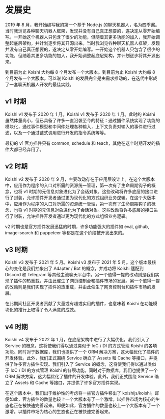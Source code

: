 # 发展史

2019 年 8 月，我开始编写我的第一个基于 Node.js 的聊天机器人，名为四季酱。当时我浏览各种聊天机器人框架，发现并没有自己真正想要的，遂决定从零开始编写。一开始这个机器人只包含了很少的功能，但随着其更多功能的加入，我开始调整起底层架构，并计划逐步将其开源出来。当时我浏览各种聊天机器人框架，发现并没有自己真正想要的，遂决定从零开始编写。一开始这个机器人只包含了很少的功能，但随着其更多功能的加入，我开始调整起底层架构，并计划逐步将其开源出来。

到目前为止 Koishi 大约每 8 个月发布一个大版本。到目前为止 Koishi 大约每 8 个月发布一个大版本。可以说 Koishi 的发展完全是由需求推动的，在迭代中形成了一套聊天机器人开发的最佳实践。

## v1 时期

Koishi v1 发布于 2020 年 1 月。Koishi v1 发布于 2020 年 1 月。此时的 Koishi 虽然体量尚小，但已具备了许多一直沿袭至今的特征：通过插件系统实现了功能的模块化，通过事件模型和中间件处理各种输入，上下文负责对输入的事件进行过滤，以及一个通过链式调用进行开发的指令系统等等。

最初的 v1 官方插件只有 common, schedule 和 teach，其他在这个时期开发的插件大都已经弃用了。

## v2 时期

Koishi v2 发布于 2020 年 9 月，主要改动存在于应用层设计上。在这个大版本中，应用作为程序的入口对所需的资源统一管理，第一次有了生命周期钩子的概念，也将 v1 时期的元信息对象进化为了会话对象。这些改动将许多底层的接口进行了封装，允许插件开发者通过更为现代化的方式组织业务逻辑。在这个大版本中，应用作为程序的入口对所需的资源统一管理，第一次有了生命周期钩子的概念，也将 v1 时期的元信息对象进化为了会话对象。这些改动将许多底层的接口进行了封装，允许插件开发者通过更为现代化的方式组织业务逻辑。

v2 时期也是官方插件发展迅猛的时期，许多功能强大的插件如 eval, github, image-search 和 puppeteer 等都是在这个阶段被开发出来的。

## v3 时期

Koishi v3 发布于 2021 年 5 月。Koishi v3 发布于 2021 年 5 月。这个版本最核心的变化是我们抽象出了 Adapter / Bot 的概念，并成功将 Koishi 适配到 Discord 和 Telegram 等其他主流聊天平台中。另一个值得一提的改动则是我们实现了插件的热重载，并由此催生了网页控制台和插件市场的发展。另一个值得一提的改动则是我们实现了插件的热重载，并由此催生了网页控制台和插件市场的发展。

在此期间社区开发者贡献了大量或有趣或实用的插件，也意味着 Koishi 在功能模块化的推行上取得了令人满意的成效。

## v4 时期

Koishi v4 发布于 2022 年 1 月，在底层架构中进行了大幅优化。我们引入了 Service 的概念，这将使我们得以通过类似于 IoC / DI 的方式管理 Koishi 的各项功能。同时对于数据库，我们也提供了一个 ORM 解决方案，这大幅优化了插件的开发体验。此外，我们正式围绕 Service 确立了 Assets 和 Cache 等接口，并提供了许多官方插件实现。我们引入了 Service 的概念，这将使我们得以通过类似于 IoC / DI 的方式管理 Koishi 的各项功能。同时对于数据库，我们也提供了一个 ORM 解决方案，这大幅优化了插件的开发体验。此外，我们正式围绕 Service 确立了 Assets 和 Cache 等接口，并提供了许多官方插件实现。

在这个版本中，我们出于维护性的考虑将一些官方插件移出了 koishijs/koishi。即便如此，官方插件的数量也较上一个大版本有了一个激增。以插件市场为核心的生态也正在被快速完善起来。即便如此，官方插件的数量也较上一个大版本有了一个激增。以插件市场为核心的生态也正在被快速完善起来。

